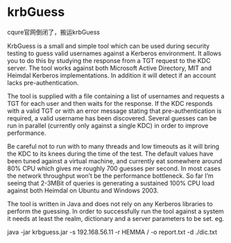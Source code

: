 # krbGuess
cqure官网倒闭了，搬运krbGuess


KrbGuess is a small and simple tool which can be used during security testing to guess valid usernames against a Kerberos environment. It allows you to do this by studying the response from a TGT request to the KDC server. The tool works against both Microsoft Active Directory, MIT and Heimdal Kerberos implementations. In addition it will detect if an account lacks pre-authentication.

The tool is supplied with a file containing a list of usernames and requests a TGT for each user and then waits for the response. If the KDC responds with a valid TGT or with an error message stating that pre-authentication is required, a valid username has been discovered. Several guesses can be run in parallel (currently only against a single KDC) in order to improve performance.

Be careful not to run with to many threads and low timeouts as it will bring the KDC to its knees during the time of the test. The default values have been tuned against a virtual machine, and currently eat somewhere around 80% CPU which gives me roughly 700 guesses per second. In most cases the network throughput won’t be the performance bottleneck. So far I’m seeing that 2-3MBit of queries is generating a sustained 100% CPU load against both Heimdal on Ubuntu and Windows 2003.

 

The tool is written in Java and does not rely on any Kerberos libraries to perform the guessing. In order to successfully run the tool against a system it needs at least the realm, dictionary and a server parameters to be set. eg.

java -jar krbguess.jar -s 192.168.56.11 -r HEMMA / -o report.txt -d ./dic.txt
